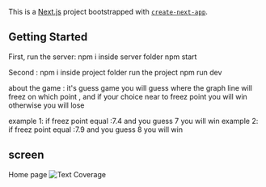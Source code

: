 This is a [Next.js](https://nextjs.org/) project bootstrapped with [`create-next-app`](https://github.com/vercel/next.js/tree/canary/packages/create-next-app).

## Getting Started

First, run the  server:
npm i inside server folder 
npm start 

Second :
npm i inside project folder 
run the project npm run dev 


about the game : it's guess game you will guess where the graph line will freez on which point , and if your choice near to freez point you will win otherwise you will lose 

example 1: if freez point equal :7.4 and you guess 7 you will win 
example 2: if freez point equal :7.9 and you guess 8 you will win 

## screen 
Home page
 ![Text Coverage]([https://github.com/MhHusam/GuessGame/tree/main/screen/home.png](https://github.com/MhHusam/GuessGame/blob/main/screen/home.png))
 
 
 
